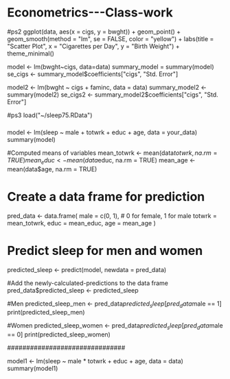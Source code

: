 # Econometrics---Class-work
#ps2
ggplot(data, aes(x = cigs, y = bwght)) +
  geom_point() +
  geom_smooth(method = "lm", se = FALSE, color = "yellow") +
  labs(title = "Scatter Plot", x = "Cigarettes per Day", y = "Birth Weight") +
  theme_minimal()

model <- lm(bwght~cigs, data=data)
summary_model = summary(model)
se_cigs <- summary_model$coefficients["cigs", "Std. Error"]

model2 <- lm(bwght ~ cigs + faminc, data = data)
summary_model2 <- summary(model2)
se_cigs2 <- summary_model2$coefficients["cigs", "Std. Error"]



#ps3
load("~/sleep75.RData")

###

model <- lm(sleep ~ male + totwrk + educ + age, data = your_data)
summary(model)

#Computed means of variables
mean_totwrk <- mean(data$totwrk, na.rm = TRUE)
mean_educ <- mean(data$educ, na.rm = TRUE)
mean_age <- mean(data$age, na.rm = TRUE)

# Create a data frame for prediction
pred_data <- data.frame(
  male = c(0, 1), # 0 for female, 1 for male
  totwrk = mean_totwrk,
  educ = mean_educ,
  age = mean_age
)

# Predict sleep for men and women
predicted_sleep <- predict(model, newdata = pred_data)

#Add the newly-calculated-predictions to the data frame
pred_data$predicted_sleep <- predicted_sleep

#Men
predicted_sleep_men <- pred_data$predicted_sleep[pred_data$male == 1]
print(predicted_sleep_men)

#Women
predicted_sleep_women <- pred_data$predicted_sleep[pred_data$male == 0]
print(predicted_sleep_women)

###############################

model1 <- lm(sleep ~ male * totwrk + educ + age, data = data)
summary(model1)
